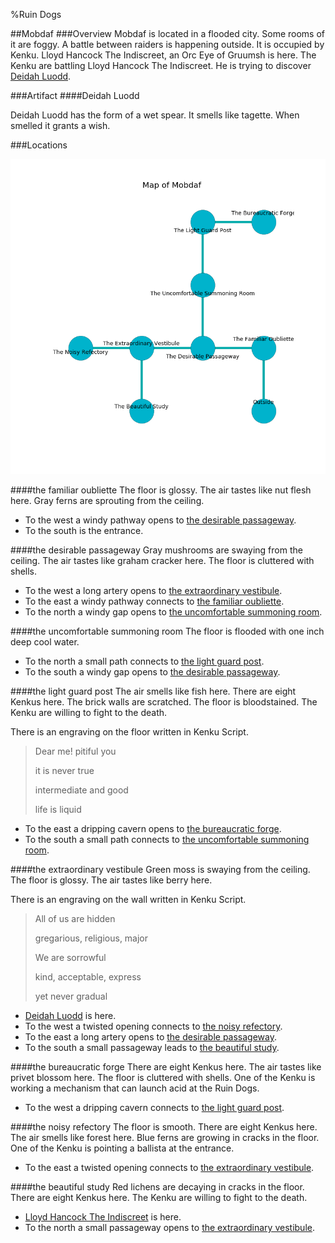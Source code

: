 %Ruin Dogs

##Mobdaf
###Overview
Mobdaf is located in a flooded city. Some rooms of it are foggy. A battle between raiders is happening outside. It is occupied by Kenku. <a name="Lloyd-Hancock-The-Indiscreet"></a>Lloyd Hancock The Indiscreet, an Orc Eye of Gruumsh is here. The Kenku are battling Lloyd Hancock The Indiscreet. He  is trying to discover [Deidah Luodd](#Deidah-Luodd). 



###Artifact
####<a name="Deidah-Luodd"></a>Deidah Luodd


Deidah Luodd has the form of a wet spear. It smells like tagette. When smelled it grants a wish. 





###Locations


![](../v2/images/Mobdaf.png)

####<a name="the-familiar-oubliette"></a>the familiar oubliette
The floor is glossy. The air tastes like nut flesh here. Gray ferns are sprouting from the ceiling. 



* To the west a windy pathway opens to [the desirable passageway](#the-desirable-passageway).
* To the south is the entrance.


####<a name="the-desirable-passageway"></a>the desirable passageway
Gray mushrooms are swaying from the ceiling. The air tastes like graham cracker here. The floor is cluttered with shells. 



* To the west a long artery opens to [the extraordinary vestibule](#the-extraordinary-vestibule).
* To the east a windy pathway connects to [the familiar oubliette](#the-familiar-oubliette).
* To the north a windy gap opens to [the uncomfortable summoning room](#the-uncomfortable-summoning-room).


####<a name="the-uncomfortable-summoning-room"></a>the uncomfortable summoning room
The floor is flooded with one inch deep cool water. 



* To the north a small path connects to [the light guard post](#the-light-guard-post).
* To the south a windy gap opens to [the desirable passageway](#the-desirable-passageway).


####<a name="the-light-guard-post"></a>the light guard post
The air smells like fish here. There are eight Kenkus here. The brick walls are scratched. The floor is bloodstained. The Kenku are willing to fight to the death. 

There is an engraving on the floor written in Kenku Script. 

> Dear me! pitiful you
>
> it is never true
>
> intermediate and good
>
> life is liquid
>


* To the east a dripping cavern opens to [the bureaucratic forge](#the-bureaucratic-forge).
* To the south a small path connects to [the uncomfortable summoning room](#the-uncomfortable-summoning-room).


####<a name="the-extraordinary-vestibule"></a>the extraordinary vestibule
Green moss is swaying from the ceiling. The floor is glossy. The air tastes like berry here. 

There is an engraving on the wall written in Kenku Script. 

> All of us are hidden
>
> gregarious, religious, major
>
> We are sorrowful
>
> kind, acceptable, express
>
> yet never gradual
>


* [Deidah Luodd](#Deidah-Luodd) is here.
* To the west a twisted opening connects to [the noisy refectory](#the-noisy-refectory).
* To the east a long artery opens to [the desirable passageway](#the-desirable-passageway).
* To the south a small passageway leads to [the beautiful study](#the-beautiful-study).


####<a name="the-bureaucratic-forge"></a>the bureaucratic forge
There are eight Kenkus here. The air tastes like privet blossom here. The floor is cluttered with shells. One of the Kenku is working a mechanism that can launch acid at the Ruin Dogs. 



* To the west a dripping cavern connects to [the light guard post](#the-light-guard-post).


####<a name="the-noisy-refectory"></a>the noisy refectory
The floor is smooth. There are eight Kenkus here. The air smells like forest here. Blue ferns are growing in cracks in the floor. One of the Kenku is pointing a ballista at the entrance. 



* To the east a twisted opening connects to [the extraordinary vestibule](#the-extraordinary-vestibule).


####<a name="the-beautiful-study"></a>the beautiful study
Red lichens are decaying in cracks in the floor. There are eight Kenkus here. The Kenku are willing to fight to the death. 



* [Lloyd Hancock The Indiscreet](#Lloyd-Hancock-The-Indiscreet) is here.
* To the north a small passageway opens to [the extraordinary vestibule](#the-extraordinary-vestibule).


